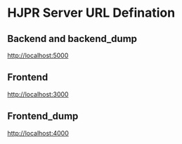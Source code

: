 # HJPR Server URL Defination

## Backend and backend_dump

[http://localhost:5000](http://localhost:5000)

## Frontend

[http://localhost:3000](http://localhost:3000)

## Frontend_dump

[http://localhost:4000](http://localhost:4000)